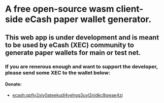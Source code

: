 # A free open-source wasm client-side eCash paper wallet generator.

## This web app is under development and is meant to be used by eCash (XEC) community to generate paper wallets for main or test net.

### If you are renerous enough and want to support the developer, please send some XEC to the wallet below:

#### Donate:
 - [ecash:qpfjy2xjy0ateekudl4yehgg3uyl2njdkc8qwae4zj](https://cashtab.com/#/send?bip21=ecash:qpfjy2xjy0ateekudl4yehgg3uyl2njdkc8qwae4zj?op_return_raw=040074616208205468616e6b7320)
